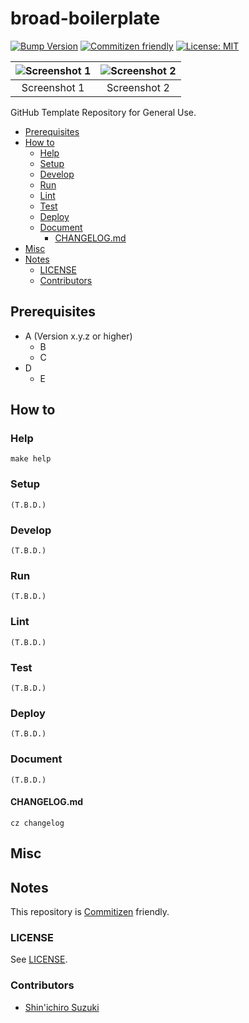# broad-boilerplate

<!-- Badges -->
[![Bump Version](https://github.com/shin-sforzando/broad-boilerplate/workflows/Bump%20Version/badge.svg)](https://github.com/shin-sforzando/broad-boilerplate/actions?query=workflow:%22Bump+Version%22)
[![Commitizen friendly](https://img.shields.io/badge/commitizen-friendly-brightgreen.svg)](http://commitizen.github.io/cz-cli/)
[![License: MIT](https://img.shields.io/badge/License-MIT-blue.svg)](https://opensource.org/licenses/MIT)

<!-- Screenshots -->
|![Screenshot 1](https://placehold.jp/32/3d4070/ffffff/720x480.png?text=Screenshot%201)|![Screenshot 2](https://placehold.jp/32/703d40/ffffff/720x480.png?text=Screenshot%202)|
|:---:|:---:|
|Screenshot 1|Screenshot 2|

<!-- Synopsis -->
GitHub Template Repository for General Use.

<!-- TOC -->
- [Prerequisites](#prerequisites)
- [How to](#how-to)
  - [Help](#help)
  - [Setup](#setup)
  - [Develop](#develop)
  - [Run](#run)
  - [Lint](#lint)
  - [Test](#test)
  - [Deploy](#deploy)
  - [Document](#document)
    - [CHANGELOG.md](#changelogmd)
- [Misc](#misc)
- [Notes](#notes)
  - [LICENSE](#license)
  - [Contributors](#contributors)

## Prerequisites

- A (Version x.y.z or higher)
  - B
  - C
- D
  - E

## How to

### Help

```shell
make help
```

### Setup

```shell
(T.B.D.)
```

### Develop

```shell
(T.B.D.)
```

### Run

```shell
(T.B.D.)
```

### Lint

```shell
(T.B.D.)
```

### Test

```shell
(T.B.D.)
```

### Deploy

```shell
(T.B.D.)
```

### Document

```shell
(T.B.D.)
```

#### CHANGELOG.md

```shell
cz changelog
```

## Misc

## Notes

This repository is [Commitizen](https://commitizen.github.io/cz-cli/) friendly.

### LICENSE

See [LICENSE](LICENSE).

### Contributors

- [Shin'ichiro Suzuki](https://github.com/shin-sforzando)
